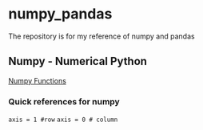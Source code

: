 # numpy_pandas
The repository is for my reference of numpy and pandas

## Numpy - Numerical Python

[Numpy Functions](numpy/numpy_index.md)

### Quick references for numpy

`axis = 1 #row`
`axis = 0 # column`